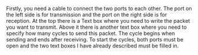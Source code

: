 Firstly, you need a cable to connect the two ports to each other. The port on the left side is for transmission and the port on the right side is for reception. At the top there is a Text box where you need to write the packet you want to transmit. Above it there is another text box where you need to specify how many cycles to send this packet. The cycle begins when sending and ends after receiving. To start the cycles, both ports must be open and the two text boxes I have already described must be filled in.
